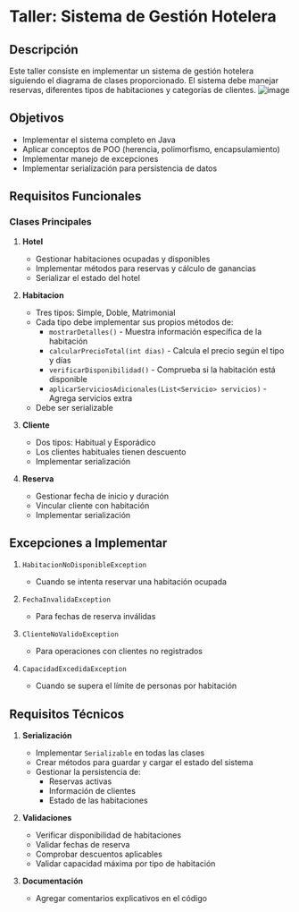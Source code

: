 # Taller: Sistema de Gestión Hotelera

## Descripción
Este taller consiste en implementar un sistema de gestión hotelera siguiendo el diagrama de clases proporcionado. El sistema debe manejar reservas, diferentes tipos de habitaciones y categorías de clientes.
![image](https://github.com/user-attachments/assets/fac9ae4b-54d8-4371-9cf8-9dfc2b870d03)

## Objetivos
- Implementar el sistema completo en Java
- Aplicar conceptos de POO (herencia, polimorfismo, encapsulamiento)
- Implementar manejo de excepciones
- Implementar serialización para persistencia de datos

## Requisitos Funcionales

### Clases Principales
1. **Hotel**
   - Gestionar habitaciones ocupadas y disponibles
   - Implementar métodos para reservas y cálculo de ganancias
   - Serializar el estado del hotel

2. **Habitacion**
   - Tres tipos: Simple, Doble, Matrimonial
   - Cada tipo debe implementar sus propios métodos de:
     - `mostrarDetalles()` - Muestra información específica de la habitación
     - `calcularPrecioTotal(int dias)` - Calcula el precio según el tipo y días
     - `verificarDisponibilidad()` - Comprueba si la habitación está disponible
     - `aplicarServiciosAdicionales(List<Servicio> servicios)` - Agrega servicios extra
   - Debe ser serializable

3. **Cliente**
   - Dos tipos: Habitual y Esporádico
   - Los clientes habituales tienen descuento
   - Implementar serialización

4. **Reserva**
   - Gestionar fecha de inicio y duración
   - Vincular cliente con habitación
   - Implementar serialización

## Excepciones a Implementar
1. `HabitacionNoDisponibleException`
   - Cuando se intenta reservar una habitación ocupada

2. `FechaInvalidaException`
   - Para fechas de reserva inválidas

3. `ClienteNoValidoException`
   - Para operaciones con clientes no registrados

4. `CapacidadExcedidaException`
   - Cuando se supera el límite de personas por habitación

## Requisitos Técnicos
1. **Serialización**
   - Implementar `Serializable` en todas las clases
   - Crear métodos para guardar y cargar el estado del sistema
   - Gestionar la persistencia de:
     - Reservas activas
     - Información de clientes
     - Estado de las habitaciones

2. **Validaciones**
   - Verificar disponibilidad de habitaciones
   - Validar fechas de reserva
   - Comprobar descuentos aplicables
   - Validar capacidad máxima por tipo de habitación

3. **Documentación**
   - Agregar comentarios explicativos en el código

